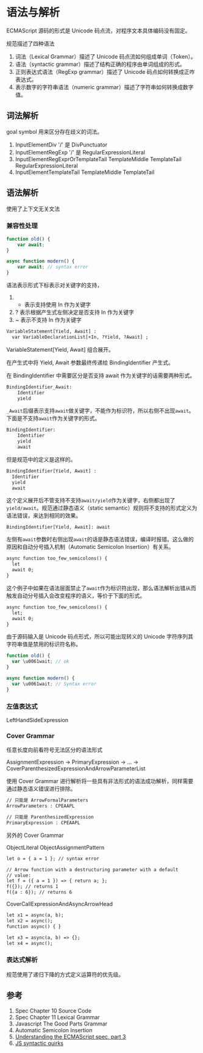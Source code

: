 # 语法与解析

ECMAScript 源码的形式是 Unicode 码点流，对程序文本具体编码没有固定。

规范描述了四种语法

1. 词法（Lexical Grammar）描述了 Unicode 码点流如何组成单词（Token）。
1. 语法（syntactic grammar）描述了结构正确的程序由单词组成的形式。
1. 正则表达式语法（RegExp grammar）描述了 Unicode 码点如何转换成正咋表达式。
1. 表示数字的字符串语法（numeric grammar）描述了字符串如何转换成数字值。

## 词法解析

goal symbol 用来区分存在歧义的词法。

1. InputElementDiv '/' 是 DivPunctuator
1. InputElementRegExp '/' 是 RegularExpressionLiteral
1. InputElementRegExprOrTemplateTail TemplateMiddle TemplateTail RegularExpressionLiteral
1. InputElementTemplateTail TemplateMiddle TemplateTail

## 语法解析

使用了上下文无关文法

### 兼容性处理

```js
function old() {
    var await;
}

async function modern() {
    var await; // syntax error
}
```

语法表示形式下标表示对关键字的支持，

1. - 表示支持使用 In 作为关键字
1. ? 表示根据产生式左侧决定是否支持 In 作为关键字
1. ~ 表示不支持 In 作为关键字

```txt
VariableStatement[Yield, Await] :
  var VariableDeclarationList[+In, ?Yield, ?Await] ;
```

VariableStatement[Yield, Await] 组合展开。

在产生式中将 Yield, Await 参数最终传递给 BindingIdentifier 产生式。

在 BindingIdentifier 中需要区分是否支持 await 作为关键字的话需要两种形式。

```txt
BindingIdentifier_Await:
    Identifier
    yield
```

`_Await`后缀表示支持`await`做关键字，不能作为标识符，所以右侧不出现`await`。下面是不支持`await`作为关键字的形式。

```txt
BindingIdentifier:
    Identifier
    yield
    await
```

但是规范中的定义是这样的。

```txt
BindingIdentifier[Yield, Await] :
  Identifier
  yield
  await
```

这个定义展开后不管支持不支持`await/yield`作为关键字，右侧都出现了`yield/await`。规范通过静态语义（static semantic）规则将不支持的形式定义为语法错误，来达到相同的效果。

```
BindingIdentifier[Yield, Await]: await
```

左侧有`await`参数时右侧出现`await`的话是静态语法错误，编译时报错。这么做的原因和自动分号插入机制（Automatic Semicolon Insertion）有关系。

```txt
async function too_few_semicolons() {
  let
  await 0;
}
```

这个例子中如果在语法层面禁止了`await`作为标识符出现，那么语法解析出错从而触发自动分号插入会改变程序的语义，等价于下面的形式。

```txt
async function too_few_semicolons() {
  let;
  await 0;
}
```

由于源码输入是 Unicode 码点形式，所以可能出现转义的 Unicode 字符序列其字符串值是禁用的标识符名称。

```js
function old() {
  var \u0061wait; // ok
}

async function modern() {
  var \u0061wait; // Syntax error
}
```

### 左值表达式

LeftHandSideExpression

### Cover Grammar

任意长度向前看符号无法区分的语法形式

AssignmentExpression -> PrimaryExpression -> ... -> CoverParenthesizedExpressionAndArrowParameterList

使用 Cover Grammar 进行解析将一些具有非法形式的语法成功解析，同样需要通过静态语义错误进行排除。

```txt
// 只能是 ArrowFormalParameters
ArrowParameters : CPEAAPL

// 只能是 ParenthesizedExpression
PrimaryExpression : CPEAAPL
```

另外的 Cover Grammar

ObjectLiteral ObjectAssignmentPattern

```txt
let o = { a = 1 }; // syntax error

// Arrow function with a destructuring parameter with a default
// value:
let f = ({ a = 1 }) => { return a; };
f({}); // returns 1
f({a : 6}); // returns 6
```

CoverCallExpressionAndAsyncArrowHead

```txt
let x1 = async(a, b);
let x2 = async();
function async() { }

let x3 = async(a, b) => {};
let x4 = async();
```

### 表达式解析

规范使用了递归下降的方式定义运算符的优先级。

## 参考

1. Spec Chapter 10 Source Code
1. Spec Chapter 11 Lexical Grammar
1. Javascript The Good Parts Grammar
1. Automatic Semicolon Insertion
1. [Understanding the ECMAScript spec, part 3](https://v8.dev/blog/understanding-ecmascript-part-3)
1. [JS syntactic quirks](https://github.com/mozilla-spidermonkey/jsparagus/blob/master/js-quirks.md#readme)
